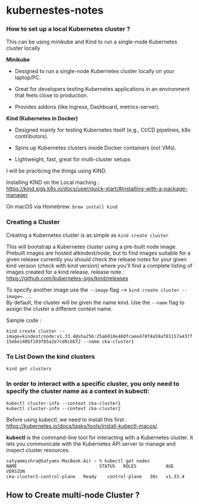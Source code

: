 # kubernestes-notes

### How to set up a local Kubernetes cluster ? 
This can be using minikube and Kind to run a single-node Kubernetes cluster locally 

**Minikube**
- Designed to run a single-node Kubernetes cluster locally on your laptop/PC.

- Great for developers testing Kubernetes applications in an environment that feels close to production.

- Provides addons (like Ingress, Dashboard, metrics-server).


**Kind (Kubernetes in Docker)**

- Designed mainly for testing Kubernetes itself (e.g., CI/CD pipelines, k8s contributors).

- Spins up Kubernetes clusters inside Docker containers (not VMs).

- Lightweight, fast, great for multi-cluster setups


I will be practicing the things using KIND. 

Installing KIND on the Local maching : https://kind.sigs.k8s.io/docs/user/quick-start/#installing-with-a-package-manager

On macOS via Homebrew: ```brew install kind```

### Creating a Cluster

Creating a Kubernetes cluster is as simple as ```kind create cluster```

This will bootstrap a Kubernetes cluster using a pre-built node image.
Prebuilt images are hosted atkindest/node, but to find images suitable for a given release currently you should check the release notes for your given kind version (check with kind version) where you’ll find a complete listing of images created for a kind release.
release note : https://github.com/kubernetes-sigs/kind/releases 

To specify another image use the ```--image``` flag –> ```kind create cluster --image=...```.\
By default, the cluster will be given the name kind. Use the ```--name``` flag to assign the cluster a different context name.


Sample code :

```kind create cluster --image=kindest/node:v1.33.4@sha256:25a6018e48dfcaee478f4a59af81157a437f15e6e140bf103f85a2e7cd0cbbf2 --name cka-cluster1```

### To List Down the kind clusters 

```kind get clusters```

### In order to interact with a specific cluster, you only need to specify the cluster name as a context in kubectl: 

```kubectl cluster-info --context cka-cluster1```\
```kubectl cluster-info --context cka-cluster2```

Before using kubectl, we need to install this first : https://kubernetes.io/docs/tasks/tools/install-kubectl-macos/.

**kubectl**  is the command-line tool for interacting with a Kubernetes cluster. It lets you communicate with the Kubernetes API server to manage and inspect cluster resources.

```
satyammishra@Satyams-MacBook-Air ~ % kubectl get nodes
NAME                               STATUS   ROLES           AGE   VERSION
cka-cluster1-control-plane   Ready    control-plane   30s   v1.33.4
```

## How to Create multi-node Cluster ? 













